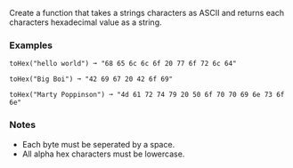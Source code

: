 Create a function that takes a strings characters as ASCII and returns each characters hexadecimal value as a string.


### Examples ###
    toHex("hello world") ➞ "68 65 6c 6c 6f 20 77 6f 72 6c 64"

    toHex("Big Boi") ➞ "42 69 67 20 42 6f 69"

    toHex("Marty Poppinson") ➞ "4d 61 72 74 79 20 50 6f 70 70 69 6e 73 6f 6e"


### Notes ###
*   Each byte must be seperated by a space.
*   All alpha hex characters must be lowercase.